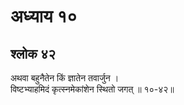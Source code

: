 # अध्याय १०

## श्लोक ४२

अथवा बहुनैतेन किं ज्ञातेन तवार्जुन ।<br>विष्टभ्याहमिदं कृत्स्नमेकांशेन स्थितो जगत् ॥ १०-४२॥<br><br>

